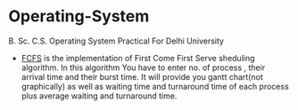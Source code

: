 # Operating-System
B. Sc. C.S. Operating System Practical For Delhi University

- [FCFS](https://github.com/ChiragOnGitHub/Operating-System/tree/main/FCFS_Q6) is the implementation of First Come First Serve sheduling algorithm.
 In this algorithm You have to enter no. of process , their arrival time and their burst time. It will provide you gantt chart(not graphically) as well as waiting time and turnaround time of each process plus average waiting and turnaround time.
